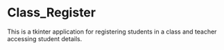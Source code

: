 # Class_Register
This is a tkinter application for registering students in a class and teacher accessing student details.
